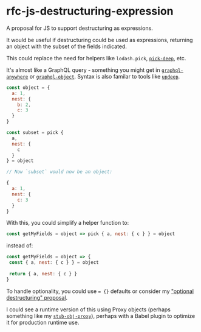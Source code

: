 # rfc-js-destructuring-expression
A proposal for JS to support destructuring as expressions.

It would be useful if destructuring could be used as expressions, returning an object with the subset of the fields indicated.

This could replace the need for helpers like `lodash.pick`, [`pick-deep`](https://github.com/strikeentco/pick-deep), etc.

It's almost like a GraphQL query - something you might get in [`graphql-anywhere`](https://www.npmjs.com/package/graphql-anywhere) or [`graphql-object`](https://github.com/AndersDJohnson/graphql-object). Syntax is also familar to tools like [`updeep`](https://www.npmjs.com/package/updeep).

```js
const object = {
  a: 1,
  nest: {
    b: 2,
    c: 3
  }
}

const subset = pick {
  a,
  nest: {
    c
  }
} = object

// Now `subset` would now be an object:

{
  a: 1,
  nest: {
    c: 3
  }
}
```

With this, you could simplify a helper function to:

```js
const getMyFields = object => pick { a, nest: { c } } = object
```

instead of:

```js
const getMyFields = object => {
 const { a, nest: { c } } = object
 
 return { a, nest: { c } }
}
```

To handle optionality, you could use `= {}` defaults or consider my ["optional destructuring" proposal](https://github.com/AndersDJohnson/rfc-js-optional-destructuring).

I could see a runtime version of this using Proxy objects (perhaps something like my [`stub-obj-proxy`](https://github.com/AndersDJohnson/stub-obj-proxy)), perhaps with a Babel plugin to optimize it for production runtime use.

